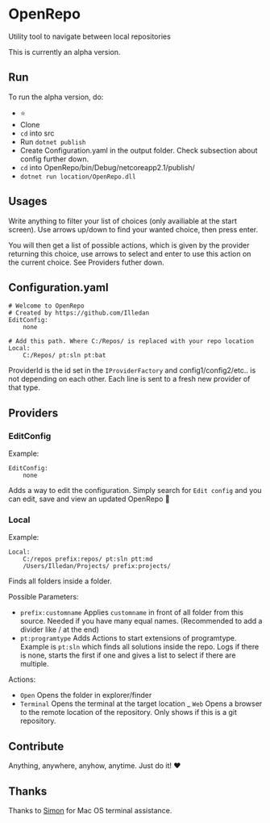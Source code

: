 # OpenRepo
Utility tool to navigate between local repositories

This is currently an alpha version.



## Run

To run the alpha version, do:

- :star:
- Clone
- `cd` into src
- Run `dotnet publish`
- Create Configuration.yaml in the output folder. Check subsection about config further down.
- `cd` into OpenRepo/bin/Debug/netcoreapp2.1/publish/
- `dotnet run location/OpenRepo.dll`

## Usages

Write anything to filter your list of choices (only availiable at the start screen).
Use arrows up/down to find your wanted choice, then press enter.

You will then get a list of possible actions, which is given by the provider returning this choice, use arrows to select and enter to use this action on the current choice. See Providers futher down.

## Configuration.yaml
```
# Welcome to OpenRepo
# Created by https://github.com/Illedan 
EditConfig:
    none
    
# Add this path. Where C:/Repos/ is replaced with your repo location
Local:
    C:/Repos/ pt:sln pt:bat
```

ProviderId is the id set in the `IProviderFactory` and config1/config2/etc.. is not depending on each other. Each line is sent to a fresh new provider of that type.


## Providers

### EditConfig

Example:
```
EditConfig:
    none
```

Adds a way to edit the configuration. Simply search for `Edit config` and you can edit, save and view an updated OpenRepo :rocket:

### Local

Example:
```
Local:
    C:/repos prefix:repos/ pt:sln ptt:md
    /Users/Illedan/Projects/ prefix:projects/
```

Finds all folders inside a folder.

Possible Parameters:
- `prefix:customname` Applies `customname` in front of all folder from this source. Needed if you have many equal names. (Recommended to add a divider like / at the end)
- `pt:programtype` Adds Actions to start extensions of programtype. Example is `pt:sln` which finds all solutions inside the repo. Logs if there is none, starts the first if one and gives a list to select if there are multiple.

Actions:
- `Open` Opens the folder in explorer/finder
- `Terminal` Opens the terminal at the target location 
_ `Web` Opens a browser to the remote location of the repository. Only shows if this is a git repository.

## Contribute

Anything, anywhere, anyhow, anytime. Just do it! :heart:


## Thanks

Thanks to [Simon](https://github.com/simonkaspersen) for Mac OS terminal assistance.
